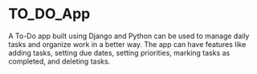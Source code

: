 # TO_DO_App
A To-Do app built using Django and Python can be used to manage daily tasks and organize work in a better way. The app can have features like adding tasks, setting due dates, setting priorities, marking tasks as completed, and deleting tasks. 
